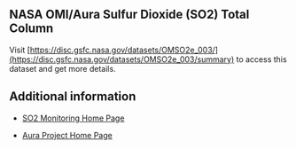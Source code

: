 ## NASA OMI/Aura Sulfur Dioxide (SO2) Total Column


Visit [https://disc.gsfc.nasa.gov/datasets/OMSO2e_003/](https://disc.gsfc.nasa.gov/datasets/OMSO2e_003/summary) to access this dataset and get more details.

## Additional information

- [SO2 Monitoring Home Page](https://so2.gsfc.nasa.gov/)

- [Aura Project Home Page](https://aura.gsfc.nasa.gov/)
